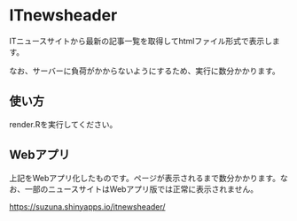 # ITnewsheader

ITニュースサイトから最新の記事一覧を取得してhtmlファイル形式で表示します。

なお、サーバーに負荷がかからないようにするため、実行に数分かかります。

## 使い方
render.Rを実行してください。

## Webアプリ
上記をWebアプリ化したものです。ページが表示されるまで数分かかります。なお、一部のニュースサイトはWebアプリ版では正常に表示されません。

https://suzuna.shinyapps.io/itnewsheader/
